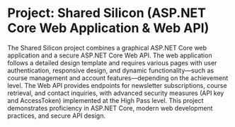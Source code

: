 # Project: Shared Silicon (ASP.NET Core Web Application & Web API)
The Shared Silicon project combines a graphical ASP.NET Core web application and a secure ASP.NET Core Web API. 
The web application follows a detailed design template and requires various pages with user authentication, responsive design, and dynamic functionality—such as course management and account features—depending on the achievement level. 
The Web API provides endpoints for newsletter subscriptions, course retrieval, and contact inquiries, with advanced security measures (API key and AccessToken) implemented at the High Pass level. 
This project demonstrates proficiency in ASP.NET Core, modern web development practices, and secure API design.
